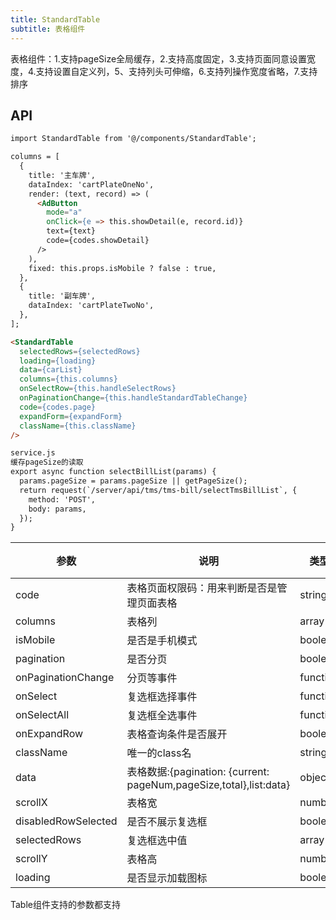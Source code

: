 ```yaml
---
title: StandardTable
subtitle: 表格组件
---
```


表格组件：1.支持pageSize全局缓存，2.支持高度固定，3.支持页面同意设置宽度，4.支持设置自定义列，5、支持列头可伸缩，6.支持列操作宽度省略，7.支持排序

## API

```html
import StandardTable from '@/components/StandardTable';

columns = [
  {
    title: '主车牌',
    dataIndex: 'cartPlateOneNo',
    render: (text, record) => (
      <AdButton
        mode="a"
        onClick={e => this.showDetail(e, record.id)}
        text={text}
        code={codes.showDetail}
      />
    ),
    fixed: this.props.isMobile ? false : true,
  },
  {
    title: '副车牌',
    dataIndex: 'cartPlateTwoNo',
  },
];

<StandardTable
  selectedRows={selectedRows}
  loading={loading}
  data={carList}
  columns={this.columns}
  onSelectRow={this.handleSelectRows}
  onPaginationChange={this.handleStandardTableChange}
  code={codes.page}
  expandForm={expandForm}
  className={this.className}
/>

service.js 
缓存pageSize的读取
export async function selectBillList(params) {
  params.pageSize = params.pageSize || getPageSize();
  return request(`/server/api/tms/tms-bill/selectTmsBillList`, {
    method: 'POST',
    body: params,
  });
}
```

| 参数      | 说明                                      | 类型         | 默认值 |
|----------|------------------------------------------|-------------|-------|
| code | 表格页面权限码：用来判断是否是管理页面表格 | string | - |
| columns | 表格列 | array | - |
| isMobile | 是否是手机模式 | boolean | - |
| pagination | 是否分页 | boolean | - |
| onPaginationChange | 分页等事件 | function | - |
| onSelect | 复选框选择事件 | function | - |
| onSelectAll | 复选框全选事件 | function | - |
| onExpandRow | 表格查询条件是否展开 | boolean | false |
| className | 唯一的class名 | string | - |
| data | 表格数据:{pagination: {current: pageNum,pageSize,total},list:data} | object | - |
| scrollX | 表格宽 | number | false |
| disabledRowSelected | 是否不展示复选框 | boolean | false |
| selectedRows | 复选框选中值 | array | - |
| scrollY | 表格高 | number | - |
| loading | 是否显示加载图标 | boolean | - |

Table组件支持的参数都支持